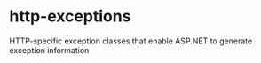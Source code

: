 # http-exceptions
HTTP-specific exception classes that enable ASP.NET to generate exception information

